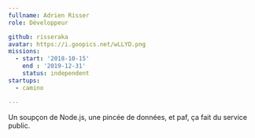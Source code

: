 ```yaml
---
fullname: Adrien Risser
role: Développeur

github: risseraka
avatar: https://i.goopics.net/wLLYD.png
missions:
  - start: '2018-10-15'
    end : '2019-12-31'
    status: independent
startups:
  - camino

---
```


Un soupçon de Node.js, une pincée de données, et paf, ça fait du service public.
